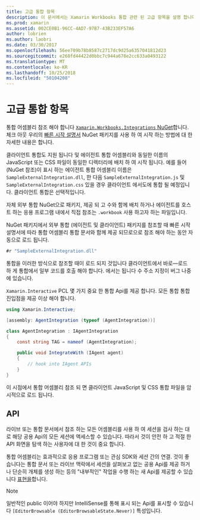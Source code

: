 ```yaml
---
title: 고급 통합 항목
description: 이 문서에서는 Xamarin Workbooks 통합 관련 된 고급 항목을 설명 합니다. Xamarin 통합 문서 내에서 API 노출 되 고 Xamarin.Workbook.Integrations NuGet 패키지에 설명 합니다.
ms.prod: xamarin
ms.assetid: 002CE0B1-96CC-4AD7-97B7-43B233EF57A6
author: lobrien
ms.author: laobri
ms.date: 03/30/2017
ms.openlocfilehash: 56ee709b78b8587c2717dc9d25a6357041812d23
ms.sourcegitcommit: e268fd44422d0bbc7c944a678e2cc633a0493122
ms.translationtype: MT
ms.contentlocale: ko-KR
ms.lasthandoff: 10/25/2018
ms.locfileid: "50104208"
---
```

# <a name="advanced-integration-topics"></a>고급 통합 항목

통합 어셈블리 참조 해야 합니다 [ `Xamarin.Workbooks.Integrations` NuGet][nuget]합니다. 체크 아웃 우리의 [빠른 시작 설명서](~/tools/workbooks/sdk/index.md) NuGet 패키지를 사용 하 여 시작 하는 방법에 대 한 자세한 내용은 합니다.

클라이언트 통합도 지원 됩니다 및 에이전트 통합 어셈블리와 동일한 이름의 JavaScript 또는 CSS 파일이 동일한 디렉터리에 배치 하 여 시작 됩니다. 예를 들어 (NuGet 참조)이 표시 하는 에이전트 통합 어셈블리 이름은 `SampleExternalIntegration.dll`, 한 다음 `SampleExternalIntegration.js` 및 `SampleExternalIntegration.css` 있을 경우 클라이언트 에서도에 통합 될 예정입니다. 클라이언트 통합은 선택적입니다.

자체 외부 통합 NuGet으로 패키지, 제공 되 고 수와 함께 배치 하거나 에이전트를 호스트 하는 응용 프로그램 내에서 직접 참조는 `.workbook` 사용 하고자 하는 파일입니다.

NuGet 패키지에서 외부 통합 (에이전트 및 클라이언트) 패키지를 참조할 때 빠른 시작 설명서에 따라 통합 어셈블리 통합 문서와 함께 제공 되므로으로 참조 해야 하는 동안 자동으로 로드 됩니다.

```csharp
#r "SampleExternalIntegration.dll"
```

통합을 이러한 방식으로 참조할 때이 로드 되지 것입니다 클라이언트에서 바로&mdash;로드 하 게 통합에서 일부 코드를 호출 해야 합니다. 에서는 됩니다 수 주소 지정이 버그 나중에 있습니다.

`Xamarin.Interactive` PCL 몇 가지 중요 한 통합 Api를 제공 합니다. 모든 통합 통합 진입점을 제공 이상 해야 합니다.

```csharp
using Xamarin.Interactive;

[assembly: AgentIntegration (typeof (AgentIntegration))]

class AgentIntegration : IAgentIntegration
{
    const string TAG = nameof (AgentIntegration);

    public void IntegrateWith (IAgent agent)
    {
        // hook into IAgent APIs
    }
}
```

이 시점에서 통합 어셈블리 참조 되 면 클라이언트 JavaScript 및 CSS 통합 파일을 암시적으로 로드 됩니다.

## <a name="apis"></a>API

라이브 또는 통합 문서에서 참조 하는 모든 어셈블리를 사용 하 여 세션을 검사 하는 대로 해당 공용 Api의 모든 세션에 액세스할 수 있습니다. 따라서 것이 안전 하 고 적절 한 API 화면을 탐색 하는 사용자에 대 한 것이 중요 합니다.

통합 어셈블리는 효과적으로 응용 프로그램 또는 관심 SDK와 세션 간의 연결. 것이 좋습니다는 통합 문서 또는 라이브 맥락에서 세션을 살펴보고 없는 공용 Api를 제공 하거나 단순히 개체를 생성 하는 등의 "내부적인" 작업을 수행 하는 새 Api를 제공할 수 있습니다 [표현을](~/tools/workbooks/sdk/representations.md)합니다.

> [!NOTE]
> 일반적인 public 이어야 하지만 IntelliSense를 통해 표시 되는 Api를 표시할 수 있습니다 `[EditorBrowsable (EditorBrowsableState.Never)]` 특성입니다.

[nuget]: https://nuget.org/packages/Xamarin.Workbooks.Integration
